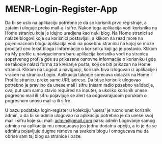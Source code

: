 # MENR-Login-Register-App

Da bi se uslo na aplikaciju potrebno je da se korisnik prvo registruje, a zataim i uloguje preko mail-a i sifre. Nakon toga aplikacija vodi korisnika na Home stranicu
koja je idejno uradjena kao neki blog.
Na Home stranici se nalaze blogovi koje su korisnici postavljali, a klikom na read more na pojedinacnom blogu aplikacija vodi na posebnu stranicu na kojoj se moze
procitati ceo tekst bloga i informacije o korisniku koji ga je postavio.
Klikom na My profile u navigacionom baru aplikacija korisnika vodi na stranicu sopstvenog profila gde su prikazane osnovne informacije o korisniku
i gde se takodje nalazi forma za kreiranje posta, koji ce biti prikazan na Home stranici.
Klikom na Logout u navigaciji, korisnik biva izlogovan iz aplikacije i vracen na stranicu Login.
Aplikacija takodje sprecava dolazak na Home i Profile stranicu preko same URL adrese.
Da bi se korisnik ulogovao potrebno je pravilno da unese mail i sifru (nisam radio posebno validacije, ovaj put sam samo stavio required na inpute), a ukoliko
korisnik unese pogresno mail ili sifru pojavljuje se alert sa odgovarajucom porukom o pogresnom unosu mail-a ili sifre.

U bazu podataka login-register u kolekciju 'users' je rucno unet korisnik admin, a da bi se admin ulogovao na aplikaciju potrebno je da unese svoj mail i sifru koje su:
mail: admin@gmail.com
pass: admin
Logovanje samog admina na aplikaciju mu omogucava jos jednu dodatnu opciju, a to je da se adminu pojavljuje dugme remove na svakom blogu i omogucava mu da obrise sam taj blog
sa stranice i baze.
